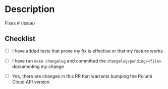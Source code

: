<!--- 
Thanks so much for your contribution! If this is your first time contributing, please ensure that you have read the [CONTRIBUTING](https://github.com/pulumi/pulumi/blob/master/CONTRIBUTING.md) documentation.
-->

# Description

<!--- Please include a summary of the change and which issue is fixed. Please also include relevant motivation and context. -->

Fixes # (issue)

## Checklist

<!--- Please provide details if the checkbox below is to be left unchecked. -->
- [ ] I have added tests that prove my fix is effective or that my feature works
<!--- 
User-facing changes require a CHANGELOG entry.
-->
- [ ] I have run `make changelog` and committed the `changelog/pending/<file>` documenting my change
<!--
If the change(s) in this PR is a modification of an existing call to the Pulumi Cloud,
then the service should honor older versions of the CLI where this change would not exist.
You must then bump the API version in /pkg/backend/httpstate/client/api.go, as well as add
it to the service.
-->
- [ ] Yes, there are changes in this PR that warrants bumping the Pulumi Cloud API version
  <!-- @Pulumi employees: If yes, you must submit corresponding changes in the service repo. -->
